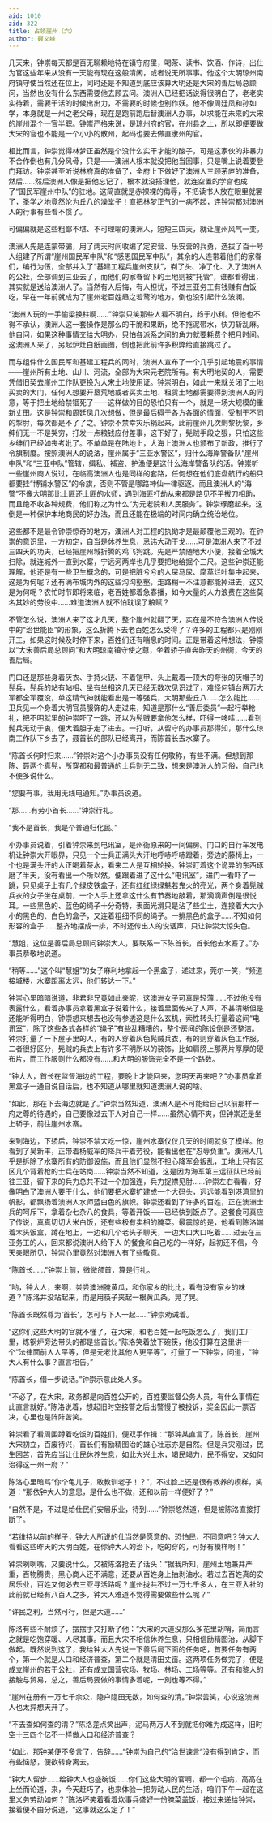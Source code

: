 ```yaml
---
aid: 1010
zid: 322
title: 占领崖州（六）
author: 聂义峰
---
```


几天来，钟崇每天都是百无聊赖地待在镇守府里，喝茶、读书、饮酒、作诗，出仕为官这些年来从没有一天能有现在这般清闲，或者说无所事事。他这个大明琼州南府镇守使当然还在位上，同时还是不知道到底应该算大明还是大宋的善后局总顾问，当然也没有什么东西需要他去顾去问。澳洲人已经把话说得很明白了，老老实实待着，需要干活的时候出出力，不需要的时候也别作妖。他不像周廷凤和孙如学，本身就是一州之老父母，现在是跑前跑后替澳洲人办事，以求能在未来的大宋的崖州混个一官半职。钟崇严格来说，是琼州府的官，在州县之上，所以即便要做大宋的官也不能是一个小小的散州，起码也要去做直隶州的官。

相比而言，钟崇觉得林梦正虽然是个没什么实干才能的酸子，可是这家伙的非暴力不合作倒也有几分风骨，只是——澳洲人根本就没把他当回事，只是嘴上说着要登门拜访。钟崇甚至听说林府真的准备了，全府上下做好了澳洲人三顾茅庐的准备，然后……然后澳洲人像是把他忘记了，根本就没搭理他，就连空置的学宫也成了“国民军崖州中队”的驻地。这简直就是赤裸裸的侮辱，不把读书人放在眼里就罢了，圣学之地竟然沦为丘八的澡堂子！直把林梦正气的一病不起，连钟崇都对澳洲人的行事有些看不惯了。

可偏偏就是这些粗鄙不堪、不可理喻的澳洲人，短短三四天，就让崖州风气一变。

澳洲人先是连蒙带骗，用了两天时间收编了定安营、乐安营的兵勇，选拔了百十号人组建了所谓“崖州国民军中队”和“感恩国民军中队”，其余的人连带着他们的家眷们，编行为伍，全部并入了“基建工程兵崖州支队”，剃了头、净了化、入了澳洲人的公社，全部调到三亚去了，而他们的家眷留下的土地则被“托管”，谁都看得出，其实就是送给澳洲人了。当然有人后悔，有人担忧，不过三亚务工有钱赚有白饭吃，早在一年前就成为了崖州老百姓趋之若鹜的地方，倒也没引起什么波澜。

“澳洲人玩的一手偷梁换柱啊……”钟崇只笑那些人看不明白，趋于小利。但他也不得不承认，澳洲人这一套操作是那么的干脆和果断，绝不拖泥带水，快刀斩乱麻。他自问，如果这种事情交给大明办，只怕各派系之间的角力就要耗费个把月时间。这澳洲人来了，另起炉灶白纸画图，倒也把此前许多积弊给直接跳过了。

而与组件什么国民军和基建工程兵的同时，澳洲人宣布了一个几乎引起地震的事情——崖州所有土地、山川、河流，全部为大宋元老院所有。有大明地契的人，需要凭借旧契去崖州工作队更换为大宋土地使用证。钟崇明白，如此一来就关闭了土地买卖的大门，任何人想要开垦荒地或者买卖土地、租赁土地都需要得到澳洲人的同意，等于把土地给禁锢死了——这样做的目的恐怕只有一个，就是一场大规模的重新丈田。这是钟崇和周廷凤几次想做，但是最后碍于各方各面的情面，受制于不同的掣肘，每次都是不了了之。钟崇不禁幸灾乐祸起来，此前崖州几次剿黎抚黎，乡绅们无一不是哭穷，打发一点粮钱应付差事，这下好了，髡贼手段之狠，只怕这些乡绅们已经如丧考妣了。不单单是在陆地上，大海上澳洲人也颁布了新政，推行了令旗制度。按照澳洲人的说法，崖州属于“三亚水警区”，归什么海岸警备队“崖州中队”和“三亚中队”管辖，缉私、補盗、护渔便是这什么海岸警备队的活。钟崇听一些崖州商人说过，在临高澳洲人也是同样的套路，任何想在他们底盘航行的船只都要挂“博铺水警区”的令旗，否则不管是哪路神仙一律驱逐。而且澳洲人的“海警”不像大明那比土匪还土匪的水师，遇到海匪打劫从来都是路见不平拔刀相助，而且绝不收各种规费，他们称之为什么“为元老院和人民服务”。钟崇琢磨起来，这倒是一种保护本地商民的好办法，而且还能在极端的时间内确立统治地位。

这些都不是最令钟崇惊奇的地方，澳洲人对工程的执拗才是最颠覆他三观的。在钟崇的意识里，一方初定，自当是休养生息，忌讳大动干戈……可是澳洲人来了不过三四天的功夫，已经把崖州城折腾的鸡飞狗跳。先是严禁随地大小便，接着全城大扫除，就连城外一直到水寨，宁远河两岸也几乎要把地给掘个三尺。这些钟崇还能理解，他还是有一些卫生概念的，可是把脏兮兮的人屎马尿、腐草烂叶集中起来，这是为何呢？还有满布城内外的这些沟沟壑壑，走路稍一不注意都能掉进去，这又是为何呢？农忙时节即将来临，老百姓都着急春播，如今大量的人力浪费在这些莫名其妙的劳役中……难道澳洲人就不怕耽误了粮赋？

不管怎么说，澳洲人来了这才几天，整个崖州就翻了天，实在是不符合澳洲人传说中的“治世能臣”的形象，这么折腾下去老百姓怎么受得了？许多的工程都只是刚刚开工，如果这时候及时停下来，百姓们还有喘息的时间。正是带着这种想法，钟崇以“大宋善后局总顾问”和大明琼南镇守使之尊，坐着轿子直奔昨天的州衙，今天的善后局。

门口还是那些身着灰衣、手持火铳、不着铠甲、头上戴着一顶大的夸张的灰帽子的髡兵，髡兵的站有站相、坐有坐相这几天已经无数次见识过了，难怪何镇台两万大军都全军覆没，单这精气神就能看出是一等强兵，大明那些丘八……怎么能比……卫兵见一个身着大明官员服饰的人走过来，知道是那什么“善后委员”一起行举枪礼，把不明就里的钟崇吓了一跳，还以为髡贼要拿他怎么样，吓得一哆嗦……看到髡兵无动于衷，便大着胆子走了进去。一打听，从留守的办事员那得知，那什么琼南工作队下乡去了，聂首长的部队已经离开，而陈首长去水寨了。

“陈首长何时归来……”钟崇对这个小办事员没有任何敬称，有些不满。但想到那陈、聂两个真髡，所穿都和最普通的士兵别无二致，想来是澳洲人的习俗，自己也不便多说什么。

“您要有事，我用无线电通知。”办事员说道。

“那……有劳小首长……”钟崇行礼。

“我不是首长，我是个普通归化民。”

小办事员说着，引着钟崇来到电讯室，是州衙原来的一间偏房。门口的自行车发电机让钟崇大开眼界，只见一个士兵正满头大汗地呼哧呼哧蹬着，旁边的藤椅上，一个也是满头汗的人正喝着茶水，看来二人是互相轮换。钟崇盯着这个诡异的东西琢磨了半天，没有看出一个所以然，便跟着进了这什么“电讯室”，进门一看吓了一跳，只见桌子上有几个绿皮铁盒子，还有红红绿绿魅若鬼火的亮光，两个身着髡贼兵衣的女子坐在桌前，一个人手上还拿这什么有节奏地敲着，那滴滴声倒是很悦耳。一些黑色的、蓝色的绳子十分奇特，表面光滑只是沾了些尘土，连接着大大小小的黑色的、白色的盒子，又连着粗细不同的绳子。一排黑色的盒子……不知如何形容的盒子……整齐地摆成一排，不时还传出人的说话声，只让钟崇大惊失色。

“慧姐，这位是善后局总顾问钟崇大人，要联系一下陈首长，首长他去水寨了。”办事员恭敬地说道。

“稍等……”这个叫“慧姐”的女子麻利地拿起一个黑盒子，递过来，莞尔一笑，“频道接城楼，水寨距离太远，他们转达一下。”

钟崇心里暗暗说道，非君非兄竟如此亲昵，这澳洲女子可真是轻薄……不过他没有表露什么，看着办事员拿着黑盒子说着什么，接着里面传来了人声，不甚清晰但是还能听得明白，钟崇想来想去也没有参透这是什么玄机，索性转头打量着这间“电讯室”，除了这些各式各样的“绳子”有些乱糟糟的，整个房间的陈设倒是还整洁。钟崇打量了一下屋子里的人，有的人穿着灰色髡贼兵衣，有的则穿着灰色工作服，二者很好区分，髡贼的兵衣上有许多不明所以的装饰，比如肩膀上那两片厚厚的硬布片，而工作服则什么都没有……和大明的服饰完全不是一个路数。

“钟大人，首长在监督海边的工程，要晚上才能回来，您明天再来吧？”办事员拿着黑盒子一通自说自话后，也不知道从哪里就知道澳洲人说的啥。

“如此，那在下去海边就是了。”钟崇当然知道，澳洲人是不可能给自己以前那样一府之尊的待遇的，自己要像过去下人对自己一样……虽然心情不爽，但钟崇还是坐上轿子，前往崖州水寨。

来到海边，下轿后，钟崇不禁大吃一惊，崖州水寨仅仅几天的时间就变了模样。他看到了吴新丰，正带着杨威军的降兵干着劳役，能看出他在“忍辱负重”。澳洲人几乎是拆除了水寨所有的防御设施，而且他们显然不担心降军会叛乱，工地上只有区区几个背着枪的士兵在站岗……钟崇当然不知道，这是因为海军第三远征队已经前往三亚，留下来的兵力总共不过一个加强连，兵力捉襟见肘……钟崇左右看看，好像明白了澳洲人要干什么，他们要把水寨扩建成一个大码头，远远能看到港湾里的帆影，都飘扬着澳洲人水师蓝白色的旗帜。钟崇还看到了许多的百姓，正在澳洲士兵的呵斥下，拿着杂七杂八的食具，等着开饭——已经快到饭点了。这餐食可真应了传说，真真切切大米白饭，还有些极有卖相的腌菜。最震惊的是，他看到陈洛端着木头饭盒，蹲在地上，一边和几个老头子聊天，一边大口大口吃着……过去在三亚务工的人，回来都说澳洲人给下人 的餐食和自己吃的一样好，起初还不信，今天亲眼所见，钟崇心里竟然对澳洲人有了些敬意。

“陈首长……”钟崇上前，微微颌首，算是行礼。

“哟，钟大人，来啊，尝尝澳洲腌黄瓜，和你家乡的比比，看有没有家乡的味道？”陈洛并没站起来，而是用筷子夹起一根黄瓜条，晃了晃。

“陈首长既然尊为‘首长’，怎可与下人一起……”钟崇劝诫着。

“这你们这些大明的官就不懂了，在大宋，和老百姓一起吃饭怎么了，我们工厂里，炼钢炉旁边带头的都是些首长。”陈洛笑着放下碗筷，他没打算在这里讲一个“法律面前人人平等，但是元老比其他人更平等”，打量了一下钟崇，问道，“钟大人有什么事？直言相告。”

“陈首长，借一步说话。”钟崇示意此处人多。

“不必了，在大宋，政务都是向百姓公开的，百姓要监督公务人员，有什么事情在此直言就好。”陈洛说着，想起旧时空接警之后出警慢了被投诉，奖金因此一票否决，心里也是阵阵苦笑。

钟崇看了看周围蹲着吃饭的百姓们，便双手作揖：“那钟某直言了，陈首长，崖州大宋初立，百废待兴，首长们有励精图治的雄心壮志亦是自然。但是兵灾刚过，民生困苦，首先应当让仕民休养生息，如此大兴土木，竭民竭力，民不得安，又如何治得这一州一府？”

陈洛心里暗骂“你个龟儿子，敢教训老子！？”，不过脸上还是很有教养的模样，笑道：“那依钟大人的意思，是什么也不做，还和以前一样便好了？”

“自然不是，不过是给仕民们安居乐业，待到……”钟崇悠然道，但是被陈洛直接打断了。

“若维持以前的样子，钟大人所说的仕当然是愿意的。恐怕民，不同意吧？钟大人看看这些昨天的大明百姓，在你钟大人的治下，吃的穿的，可好有模样啊！”

钟崇咧咧嘴，又要说什么，又被陈洛抢去了话头：“据我所知，崖州土地兼并严重，百物腾贵，黑心商人还不满意，还要从百姓身上抽剥油水。若过去百姓真的安居乐业，百姓又何必去三亚寻活路呢？崖州拢共不过一万七千多人，在三亚入社的此前就已经有八百人之多，钟大人难道不觉得需要做些什么呢？”

“许民之利，当然可行，但是大道……”

陈洛有些不耐烦了，摆摆手又打断了他：“大宋的大道没那么多花里胡哨，简而言之就是吃饱穿暖、人尽其事。而且大宋不相信休养生息，只相信励精图治，从脚下做起。既然说到这了，我给钟大人先说一下善后局下面的任务吧，首要任务有两个，第一个就是人口和经济普查，第二个就是清田丈亩。这两项任务做完了，便是成立崖州的若干公社，还有成立国营农场、牧场、林场、工场等等。还有和黎人的接触与贸易，总之，善后局要做的事情多着呢，一刻也等不得。”

“崖州在册有一万七千余众，隐户隐田无数，如何查的清。”钟崇苦笑，心说这澳洲人也太异想天开了。

“不去查如何查的清？”陈洛差点笑出声，泥马两万人不到就把你难为成这样，旧时空十三四个亿不一样做人口和经济普查？

“如此，那钟某便不多言了，告辞……”钟崇为自己的“治世谏言”没有得到肯定，而有些恼怒，便欲转身离去。

“钟大人留步……给钟大人也盛碗饭……你们这些大明的官啊，都一个毛病，高高在上坐而论道，来，今天赶巧了，也来体验一把劳动人民的生活，咱们下午一起在这里义务劳动如何？”陈洛坏笑着看着炊事兵盛好一份腌菜盖饭，接过来递给钟崇，接着便不由分说道，“这事就这么定了！”
